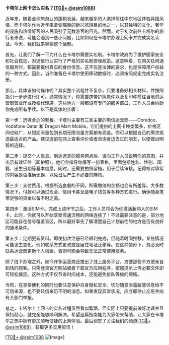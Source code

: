 **卡塔尔上网卡怎么实名？[[TG💪+ @esim1088](https://t.me/s/esim1088)]**

近年来，随着全球旅游业的蓬勃发展，越来越多的人选择前往中东地区体验异国风情。而卡塔尔作为近年来备受瞩目的新兴旅游目的地之一，以其独特的文化、奢华的设施和热情好客的人民吸引了无数游客的目光。然而，对于初次前往卡塔尔的旅行者来说，可能会遇到一些小问题，比如如何在卡塔尔办理上网卡并完成实名认证。今天，我们就来聊聊这个话题。

首先，让我们了解一下为什么在卡塔尔需要实名制。卡塔尔政府为了维护国家安全和社会稳定，对通信行业实行了严格的实名制管理政策。这意味着，在购买任何通信服务时，都需要提供真实的身份信息。这不仅是法律的要求，也是保障用户权益的一种方式。因此，当你准备在卡塔尔使用移动数据时，必须按照规定完成实名注册。

那么，具体该如何操作呢？其实整个流程并不复杂，只要准备好相关材料，并按照指引一步步进行即可。通常情况下，你需要携带护照原件以及复印件前往当地的运营商营业厅或授权代理店。这些地方一般都设有专门的服务窗口，工作人员会协助你完成所有手续。以下是具体的步骤：

第一步：选择合适的套餐。卡塔尔主要有三家主要的电信运营商——Ooredoo、Vodafone Qatar 和 Dragon Mart Mobile。它们提供的上网卡种类繁多，价格区间也较广，从短期流量包到长期无限流量方案都有涵盖。你可以根据自己的需求挑选最适合的产品。建议提前在网上查看评价或者咨询身边去过的朋友，以便做出明智的选择。

第二步：提交个人信息。到达选定的服务网点后，请向工作人员说明你的意图，并出示有效证件（即护照）。他们会指导你填写一份表格，里面包括姓名、性别、国籍、出生日期等基本信息。同时，还需要拍照留档，用于后续审核。记得核对填写的内容是否准确无误，以免日后产生不必要的麻烦。

第三步：支付费用。根据所选套餐的不同，所需缴纳的金额也会有所差异。大多数情况下，付款可以通过现金、信用卡甚至是电子钱包等多种方式进行。确保随身携带足够的资金以备不时之需。

第四步：激活SIM卡。完成上述环节之后，工作人员将会为你激活新购入的SIM卡。此时，你就可以开始享受高速流畅的网络连接了！不过需要注意的是，部分地区可能存在信号覆盖盲区，所以最好事先了解清楚自己计划前往的地方是否有良好的通讯条件。

第五步：定期更新资料。即使初次注册已经顺利完成，但随着时间推移，某些情况可能发生变化，例如联系方式更改或是居住地址迁移等。在这种情形下，务必及时联系运营商更新个人档案，否则可能会导致无法正常使用服务。

除了线下办理之外，如今许多运营商还推出了线上服务平台，方便那些不方便亲自到场的顾客。只需登录官方网站或者下载官方应用程序，按照提示上传必要文件即可轻松搞定。这种方式不仅节省时间成本，还能避免排队等候的烦恼。

当然，在享受便利的同时也要注意保护自身隐私安全。切勿随意泄露敏感信息给不可信来源，也不要轻信来历不明的消息。如果发现异常状况，应立即停止交易并向有关部门举报。

总之，卡塔尔上上网卡的实名过程虽然看似繁琐，但实际上只要提前做好功课并且保持耐心，就完全能够顺利解决。希望这篇指南能为大家带来帮助，让大家在卡塔尔之旅中拥有更加顺畅便捷的上网体验。最后别忘了关注我们的频道[[TG💪+ @esim1088](https://t.me/s/esim1088)]，获取更多实用资讯！

[[TG💪+ @esim1088](https://t.me/s/esim1088) ![Image](https://i.postimg.cc/4NQfJmqS/Snipaste-2025-05-13-00-14-12.png)]